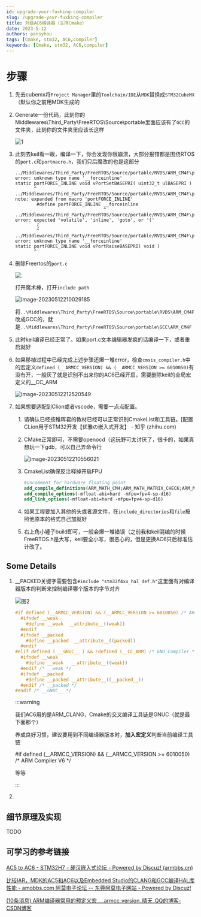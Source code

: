 ```yaml
---
id: upgrade-your-fuxking-compiler
slug: /upgrade-your-fuxking-compiler
title: 升级AC6编译器（支持Cmake）
date: 2023-5-12
authors: pansyhou
tags: [Cmake, stm32, AC6,compiler]
keywords: [Cmake, stm32, AC6,compiler]
---
```


# 步骤

1. 先去cubemx将`Project Manager`里的`Toolchain/IDE`从`MDK`替换成`STM32CubeMX`（默认你之前用MDK生成的

2. Generate一份代码，此刻你的Middlewares\Third_Party\FreeRTOS\Source\portable里面应该有了`GCC`的文件夹，此刻你的文件夹里应该长这样

   ![1](https://pic2.imgdb.cn/item/645e10c80d2dde577769ca64.jpg)

3. 此刻去keil看一眼，编译一下，你会发现你很崩溃，大部分报错都是围绕RTOS的`port.c`和`portmacro.h`，我们只后魔改的也是这部分

   ```
   ../Middlewares/Third_Party/FreeRTOS/Source/portable/RVDS/ARM_CM4F\portmacro.h(167): error: unknown type name '__forceinline'
   static portFORCE_INLINE void vPortSetBASEPRI( uint32_t ulBASEPRI )
          ^
   ../Middlewares/Third_Party/FreeRTOS/Source/portable/RVDS/ARM_CM4F\portmacro.h(162): note: expanded from macro 'portFORCE_INLINE'
           #define portFORCE_INLINE __forceinline
                                    ^
   ../Middlewares/Third_Party/FreeRTOS/Source/portable/RVDS/ARM_CM4F\portmacro.h(170): error: expected 'volatile', 'inline', 'goto', or '('
           {
           ^
   ../Middlewares/Third_Party/FreeRTOS/Source/portable/RVDS/ARM_CM4F\portmacro.h(178): error: unknown type name '__forceinline'
   static portFORCE_INLINE void vPortRaiseBASEPRI( void )
          ^
   ```

4. 删除Freertos的`port.c`

   ![](https://pic2.imgdb.cn/item/645e12b40d2dde57776d2a12.jpg)

   打开魔术棒，打开`include path`

   ![image-20230512210029185](https://pic.imgdb.cn/item/645e38710d2dde5777c0f980)

   将`..\Middlewares\Third_Party\FreeRTOS\Source\portable\RVDS\ARM_CM4F`改成GCC的，就是`..\Middlewares\Third_Party\FreeRTOS\Source\portable\GCC\ARM_CM4F`

5. 此时keil编译已经正常了。如果port.c文本编辑器发疯的话编译一下，或者重启就好

6. 如果移植过程中已经完成上述步骤还爆一堆error，检查`cmsis_compiler.h`中的宏定义`defined (__ARMCC_VERSION) && (__ARMCC_VERSION >= 6010050)`有没有开，一般灰了就是识别不出来你的AC6已经开启，需要删除keil的全局宏定义的__CC_ARM

   ![image-20230512212520549](https://pic.imgdb.cn/item/645e3e410d2dde5777d3798f)

7. 如果想要适配到Clion或者vscode，需要一点点配置。

   1. 请确认已经按稚晖君的教材已经可以正常识别CmakeList和工具链。[配置CLion用于STM32开发【优雅の嵌入式开发】 - 知乎 (zhihu.com)

   2. CMake正常即可，不需要openocd（这玩野可太讨厌了，很卡的，如果真想玩一下gdb，可以自己弄命令行

      ![image-20230512210556021](https://pic.imgdb.cn/item/645e39b40d2dde5777c57e1a)

   3. CmakeList确保反注释掉开启FPU

      ```cmake
      #Uncomment for hardware floating point
      add_compile_definitions(ARM_MATH_CM4;ARM_MATH_MATRIX_CHECK;ARM_MATH_ROUNDING)
      add_compile_options(-mfloat-abi=hard -mfpu=fpv4-sp-d16)
      add_link_options(-mfloat-abi=hard -mfpu=fpv4-sp-d16)
      ```

   4. 如果工程要加入其他的头或者源文件，在`include_directories`和`file`按照他原本的格式自己加就好

   5. 右上角小锤子build即可，一般会爆一堆错误（之前我和keil混编的时候FreeRTOS.h是大写，keil要全小写，很恶心的，但是更换AC6只后标准估计改了。





## Some Details

1. __PACKED关键字需要包含`#include "stm32f4xx_hal_def.h"`这里面有对编译器版本的判断来控制编译哪个版本的字节对齐

   ![图2](https://pic.imgdb.cn/item/645e5e4a0d2dde5777196beb)

   ```c
   #if defined (__ARMCC_VERSION) && (__ARMCC_VERSION >= 6010050) /* ARM Compiler V6 */
     #ifndef __weak
       #define __weak  __attribute__((weak))
     #endif
     #ifndef __packed
       #define __packed  __attribute__((packed))
     #endif
   #elif defined ( __GNUC__ ) && !defined (__CC_ARM) /* GNU Compiler */
     #ifndef __weak
       #define __weak   __attribute__((weak))
     #endif /* __weak */
     #ifndef __packed
       #define __packed __attribute__((__packed__))
     #endif /* __packed */
   #endif /* __GNUC__ */
   ```

   :::warning

   我们AC6用的是ARM_CLANG，Cmake的交叉编译工具链是GNUC（就是最下面那个）

   养成良好习惯，建议要用到不同编译器版本时，**加入宏定义**判断当前编译工具链

   #if defined (__ARMCC_VERSION) && (__ARMCC_VERSION >= 6010050) /* ARM Compiler V6 */

   等等

   :::

2. 

## 细节原理及实现

TODO



## 可学习的参考链接

[AC5 to AC6 - STM32H7 - 硬汉嵌入式论坛 - Powered by Discuz! (armbbs.cn)](https://www.armbbs.cn/forum.php?mod=viewthread&tid=95736&fromuid=58)

[比较IAR，MDK的AC5和AC6以及Embedded Studio的CLANG和GCC编译HAL库性能 - amobbs.com 阿莫电子论坛 -- 东莞阿莫电子网站 - Powered by Discuz!](https://www.amobbs.com/forum.php?mod=viewthread&action=printable&tid=5709400)

[(10条消息) ARM编译器常用的预定义宏___armcc_version_晴天_QQ的博客-CSDN博客](https://blog.csdn.net/caihaitao2000/article/details/124306439)